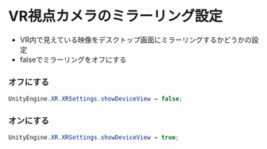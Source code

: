 # VR視点カメラのミラーリング設定

* VR内で見えている映像をデスクトップ画面にミラーリングするかどうかの設定
* falseでミラーリングをオフにする

### オフにする
```csharp
UnityEngine.XR.XRSettings.showDeviceView = false;
```

### オンにする
```csharp
UnityEngine.XR.XRSettings.showDeviceView = true;
```
